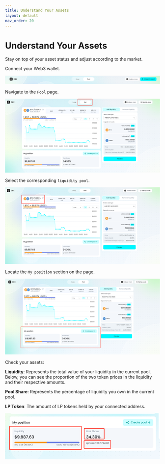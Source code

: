 ```yaml
---
title: Understand Your Assets
layout: default
nav_order: 20
---
```


# Understand Your Assets

Stay on top of your asset status and adjust according to the market.

Connect your Web3 wallet.

![](/docs/images/Understand_your_assets/media/image1.png)

Navigate to the `Pool` page.

![](/docs/images/Understand_your_assets/media/image2.png)

Select the corresponding `liquidity pool`.

![](/docs/images/Understand_your_assets/media/image3.png)

Locate the `My position` section on the page.

![](/docs/images/Understand_your_assets/media/image4.png)

Check your assets:

**Liquidity**: Represents the total value of your liquidity in the current pool.\
Below, you can see the proportion of the two token prices in the liquidity and their respective amounts.

**Pool Share**: Represents the percentage of liquidity you own in the current pool.

**LP Token**: The amount of LP tokens held by your connected address.

![](/docs/images/Understand_your_assets/media/image5.png)
